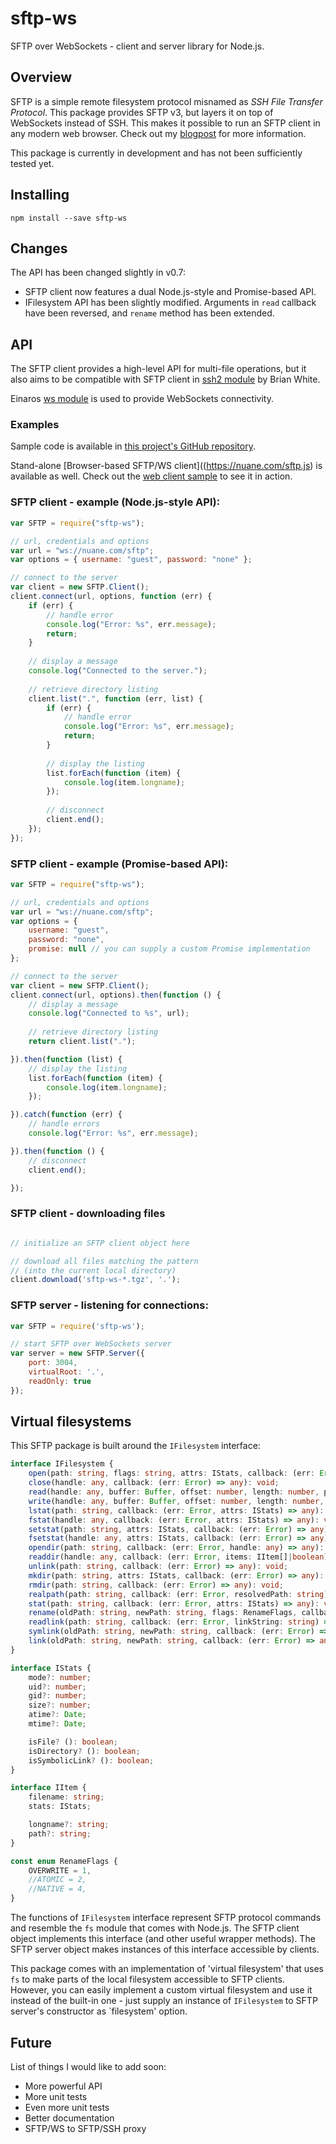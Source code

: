 sftp-ws
=======

SFTP over WebSockets - client and server library for Node.js.

## Overview

SFTP is a simple remote filesystem protocol misnamed as *SSH File Transfer Protocol*. This package provides SFTP v3, but layers it on top of WebSockets instead of SSH.
This makes it possible to run an SFTP client in any modern web browser.
Check out my [blogpost](http://lukas.pokorny.eu/sftp-over-websockets/) for more information.

This package is currently in development and has not been sufficiently tested yet.

## Installing

```shell
npm install --save sftp-ws
```

## Changes

The API has been changed slightly in v0.7:
- SFTP client now features a dual Node.js-style and Promise-based API.
- IFilesystem API has been slightly modified. Arguments in `read` callback have been reversed, and `rename` method has been extended.

## API

The SFTP client provides a high-level API for multi-file operations, but it also aims to be compatible with SFTP client in [ssh2 module](https://github.com/mscdex/ssh2) by Brian White.

Einaros [ws module](https://github.com/einaros/ws) is used to provide WebSockets connectivity.

### Examples

Sample code is available in [this project's GitHub repository](https://github.com/lukaaash/sftp-ws/tree/master/examples).

Stand-alone [Browser-based SFTP/WS client]((https://nuane.com/sftp.js) is available as well. Check out the [web client sample](https://github.com/lukaaash/sftp-ws/tree/master/examples/web-client) to see it in action.

### SFTP client - example (Node.js-style API):

```javascript
var SFTP = require("sftp-ws");

// url, credentials and options
var url = "ws://nuane.com/sftp";
var options = { username: "guest", password: "none" };

// connect to the server
var client = new SFTP.Client();
client.connect(url, options, function (err) {
    if (err) {
        // handle error
        console.log("Error: %s", err.message);
        return;
    }
    
    // display a message
    console.log("Connected to the server.");
    
    // retrieve directory listing
    client.list(".", function (err, list) {
        if (err) {
            // handle error
            console.log("Error: %s", err.message);
            return;
        }
        
        // display the listing
        list.forEach(function (item) {
            console.log(item.longname);
        });
        
        // disconnect
        client.end();
    });
});
```

### SFTP client - example (Promise-based API):

```javascript
var SFTP = require("sftp-ws");

// url, credentials and options
var url = "ws://nuane.com/sftp";
var options = {
    username: "guest",
    password: "none",
    promise: null // you can supply a custom Promise implementation
};

// connect to the server
var client = new SFTP.Client();
client.connect(url, options).then(function () {
    // display a message
    console.log("Connected to %s", url);
    
    // retrieve directory listing
    return client.list(".");

}).then(function (list) {
    // display the listing
    list.forEach(function (item) {
        console.log(item.longname);
    });

}).catch(function (err) {
    // handle errors
    console.log("Error: %s", err.message);

}).then(function () {
    // disconnect
    client.end();

});
```

### SFTP client - downloading files

```javascript

// initialize an SFTP client object here

// download all files matching the pattern
// (into the current local directory)
client.download('sftp-ws-*.tgz', '.');
```

### SFTP server - listening for connections:

```javascript
var SFTP = require('sftp-ws');

// start SFTP over WebSockets server
var server = new SFTP.Server({
    port: 3004,
    virtualRoot: '.',
    readOnly: true
});
```

## Virtual filesystems

This SFTP package is built around the `IFilesystem` interface:

```typescript
interface IFilesystem {
    open(path: string, flags: string, attrs: IStats, callback: (err: Error, handle: any) => any): void;
    close(handle: any, callback: (err: Error) => any): void;
    read(handle: any, buffer: Buffer, offset: number, length: number, position: number, callback: (err: Error, buffer: Buffer, bytesRead: number) => any): void;
    write(handle: any, buffer: Buffer, offset: number, length: number, position: number, callback: (err: Error) => any): void;
    lstat(path: string, callback: (err: Error, attrs: IStats) => any): void;
    fstat(handle: any, callback: (err: Error, attrs: IStats) => any): void;
    setstat(path: string, attrs: IStats, callback: (err: Error) => any): void;
    fsetstat(handle: any, attrs: IStats, callback: (err: Error) => any): void;
    opendir(path: string, callback: (err: Error, handle: any) => any): void;
    readdir(handle: any, callback: (err: Error, items: IItem[]|boolean) => any): void;
    unlink(path: string, callback: (err: Error) => any): void;
    mkdir(path: string, attrs: IStats, callback: (err: Error) => any): void;
    rmdir(path: string, callback: (err: Error) => any): void;
    realpath(path: string, callback: (err: Error, resolvedPath: string) => any): void;
    stat(path: string, callback: (err: Error, attrs: IStats) => any): void;
    rename(oldPath: string, newPath: string, flags: RenameFlags, callback: (err: Error) => any): void;
    readlink(path: string, callback: (err: Error, linkString: string) => any): void;
    symlink(oldPath: string, newPath: string, callback: (err: Error) => any): void;
    link(oldPath: string, newPath: string, callback: (err: Error) => any): void;
}

interface IStats {
    mode?: number;
    uid?: number;
    gid?: number;
    size?: number;
    atime?: Date;
    mtime?: Date;

    isFile? (): boolean;
    isDirectory? (): boolean;
    isSymbolicLink? (): boolean;
}

interface IItem {
    filename: string;
    stats: IStats;

    longname?: string;
    path?: string;
}

const enum RenameFlags {
    OVERWRITE = 1,
    //ATOMIC = 2,
    //NATIVE = 4,
}
```

The functions of `IFilesystem` interface represent SFTP protocol commands and resemble the `fs` module that comes with Node.js.
The SFTP client object implements this interface (and other useful wrapper methods).
The SFTP server object makes instances of this interface accessible by clients.

This package comes with an implementation of 'virtual filesystem' that uses `fs` to make parts of the local filesystem accessible to SFTP clients.
However, you can easily implement a custom virtual filesystem and use it instead of the built-in one - just supply an instance of `IFilesystem` to SFTP server's constructor as `filesystem' option.

## Future

List of things I would like to add soon:

- More powerful API
- More unit tests
- Even more unit tests
- Better documentation
- SFTP/WS to SFTP/SSH proxy
